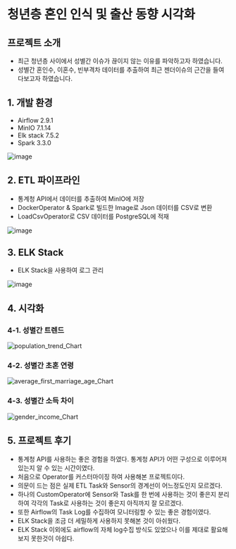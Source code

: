 # 청년층 혼인 인식 및 출산 동향 시각화

## 프로젝트 소개

- 최근 청년층 사이에서 성별간 이슈가 끊이지 않는 이유를 파악하고자 하였습니다.
- 성별간 혼인수, 이혼수, 빈부격차 데이터를 추출하여 최근 젠더이슈의 근간을 들여다보고자 하였습니다.


## 1. 개발 환경
- Airflow 2.9.1
- MinIO 7.1.14
- Elk stack 7.5.2
- Spark 3.3.0
  
![image](https://github.com/user-attachments/assets/e50a88ad-0013-4d88-bbe7-432178c0b9e0)

## 2. ETL 파이프라인
- 통계청 API에서 데이터를 추출하여 MinIO에 저장
- DockerOperator & Spark로 빌드한 Image로 Json 데이터를 CSV로 변환
- LoadCsvOperator로 CSV 데이터를 PostgreSQL에 적재

![image](https://github.com/user-attachments/assets/34e4fa62-4ed9-407e-8e94-13058e096fb1)

## 3. ELK Stack
- ELK Stack을 사용하여 로그 관리

![image](https://github.com/user-attachments/assets/a9f0e82b-24b6-42b8-bac5-5179b9769923)

## 4. 시각화
### 4-1. 성별간 트렌드
![population_trend_Chart](https://github.com/user-attachments/assets/b29c2e79-380d-4ed8-9cf4-c591a7da11a5)

### 4-2. 성별간 초혼 연령
![average_first_marriage_age_Chart](https://github.com/user-attachments/assets/d7074146-025a-44e7-bb40-838cf7c9b57b)

### 4-3. 성별간 소득 차이
![gender_income_Chart](https://github.com/user-attachments/assets/a7fece2a-f9de-4da7-81d0-3f6de64733b8)

## 5. 프로젝트 후기
- 통계청 API를 사용하는 좋은 경험을 하였다. 통계청 API가 어떤 구성으로 이루어져 있는지 알 수 있는 시간이였다.
- 처음으로 Operator를 커스터마이징 하여 사용해본 프로젝트이다.
- 의문이 드는 점은 실제 ETL Task와 Sensor의 경계선이 어느정도인지 모르겠다.
- 하나의 CustomOperator에 Sensor와 Task를 한 번에 사용하는 것이 좋은지 분리하여 각각의 Task로 사용하는 것이 좋은지 아직까지 잘 모르겠다.
- 또한 Airflow의 Task Log를 수집하여 모니터링할 수 있는 좋은 경험이였다.
- ELK Stack을 조금 더 세밀하게 사용하지 못해본 것이 아쉬웠다.
- ELK Stack 이외에도 airflow의 자체 log수집 방식도 있었으나 이를 제대로 활요해보지 못한것이 아쉽다.
